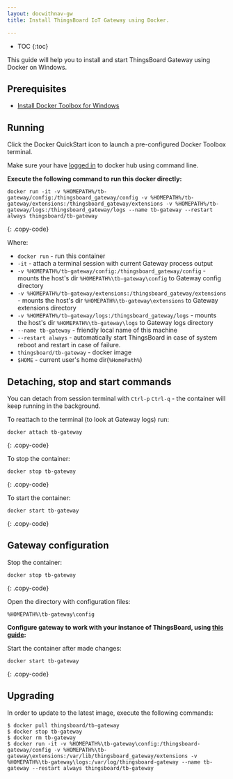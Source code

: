 ```yaml
---
layout: docwithnav-gw
title: Install ThingsBoard IoT Gateway using Docker.

---
```


* TOC
{:toc}

This guide will help you to install and start ThingsBoard Gateway using Docker on Windows.


## Prerequisites

- [Install Docker Toolbox for Windows](https://docs.docker.com/toolbox/toolbox_install_windows/)

## Running

Click the Docker QuickStart icon to launch a pre-configured Docker Toolbox terminal.

Make sure your have [logged in](https://docs.docker.com/engine/reference/commandline/login/) to docker hub using command line.

**Execute the following command to run this docker directly:**

```
docker run -it -v %HOMEPATH%/tb-gateway/config:/thingsboard_gateway/config -v %HOMEPATH%/tb-gateway/extensions:/thingsboard_gateway/extensions -v %HOMEPATH%/tb-gateway/logs:/thingsboard_gateway/logs --name tb-gateway --restart always thingsboard/tb-gateway
```
{: .copy-code}

Where: 
    
- `docker run`              - run this container
- `-it`                     - attach a terminal session with current Gateway process output
- `-v %HOMEPATH%/tb-gateway/config:/thingsboard_gateway/config`   - mounts the host's dir `%HOMEPATH%\tb-gateway\config` to Gateway config  directory
- `-v %HOMEPATH%/tb-gateway/extensions:/thingsboard_gateway/extensions`   - mounts the host's dir `%HOMEPATH%\tb-gateway\extensions` to Gateway extensions  directory
- `-v %HOMEPATH%/tb-gateway/logs:/thingsboard_gateway/logs`   - mounts the host's dir `%HOMEPATH%\tb-gateway\logs` to Gateway logs  directory
- `--name tb-gateway`             - friendly local name of this machine
- `--restart always`        - automatically start ThingsBoard in case of system reboot and restart in case of failure.
- `thingsboard/tb-gateway`          - docker image
- `$HOME`   - current user's home dir(`%HomePath%`)

## Detaching, stop and start commands

You can detach from session terminal with `Ctrl-p` `Ctrl-q` - the container will keep running in the background.

To reattach to the terminal (to look at Gateway logs) run:

```
docker attach tb-gateway
```
{: .copy-code}

To stop the container:

```
docker stop tb-gateway
```
{: .copy-code}

To start the container:

```
docker start tb-gateway
```
{: .copy-code}

## Gateway configuration

Stop the container:

```
docker stop tb-gateway
```
{: .copy-code}

Open the directory with configuration files:

`%HOMEPATH%\tb-gateway\config`


**Configure gateway to work with your instance of ThingsBoard, using [this guide](/docs/iot-gateway/configuration/):**


Start the container after made changes:

```
docker start tb-gateway
```
{: .copy-code}

## Upgrading

In order to update to the latest image, execute the following commands:

```
$ docker pull thingsboard/tb-gateway
$ docker stop tb-gateway
$ docker rm tb-gateway
$ docker run -it -v %HOMEPATH%\tb-gateway\config:/thingsboard-gateway/config -v %HOMEPATH%\tb-gateway\extensions:/var/lib/thingsboard_gateway/extensions -v %HOMEPATH%\tb-gateway\logs:/var/log/thingsboard-gateway --name tb-gateway --restart always thingsboard/tb-gateway
```
